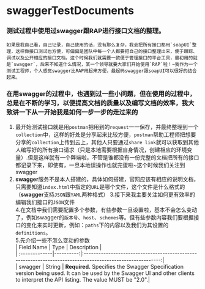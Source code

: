 # swaggerTestDocuments
### 测试过程中使用过swagger跟RAP进行接口文档的整理。  
```如果是我自己看，自己记录，自己使用的话，没有那么复杂，我会把所有接口都用`soapUI`整理，这样做接口测试也方便，可偏偏是团队中每一个人都要把自己的接口整理出来，便于跟踪、调试以及公开相应的接口文档。这个时候我们就需要一款便于管理接口的平台工具，最初用的就是`swagger`，后来不知道什么情况，某一个领导就要大家们开始使用`RAP`啦！~我作为一个测试工程师，个人感觉swagger比RAP用起来方便，最起码swagger跟soapUI可以很好的结合起来。```  
### 在用swagger的过程中，也遇到过一些小问题，但在使用的过程中，总是在不断的学习，以便提高文档的质量以及编写文档的效率，我大致讲一下从一开始我是如何一步一步的走过来的  
1. 最开始测试接口就是用`postman`把用到的`request`一一保存，并最终整理到一个`collection`中，这样的好处是分享起来比较方便，`postman`帮助工程师把想要分享的`collection`上传到云上，其他人只要通过`share link`就可以获取到其他人编写好的所有接口请求（只是本地需要根据自身情况，创建相应的环境变量）.但是这样就有一个弊端啦，不管是谁都没有一份完整的文档把所有的接口都记录下来，即使有，一旦本地误操作也就完蛋啦~这个时候我们关注到swagger
2. **swagger**服务不是本人搭建的，具体如何搭建，官网应该有相应的说明文档，只需要知道`index.html`中指定的`URL`是哪个文件，这个文件是什么格式的（**swagger**支持`JSON`跟`YAML`两种格式）
3.接下来我主要关注如何更有效率的编辑我们接口的`JSON`文件   
4.在文档中我们需要配置多个参数，有些参数一旦设置啦，基本不会怎么变动了，例如swagger的`版本号`、`host`、`schemes`等。但有些参数内容我们要根据接口的变化来实时更新，例如：`paths`下的内容以及我们为其设置的`definitions`。  
5.先介绍一些不怎么变动的参数  
| Field Name    |      Type |                                                                                               Description |  
| :-------------|----------:|:---------------------------------------------------------------------------------------------------------:|  
| swagger       | String    | **Required.** Specifies the Swagger Specification version being used. It can be used by the Swagger UI and other clients to interpret the API listing. The value MUST be "2.0".|  

